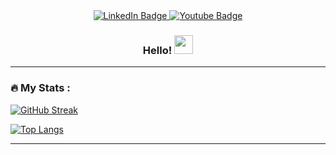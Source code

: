 <!---
SOurce : https://www.sitepoint.com/github-profile-readme/#:~:text=Adding%20GitHub%20Stats,-Here's%20an%20image&text=For%20heading%2C%20add%20the%20following,stats%20for%20the%20GitHub%20profile.
-->
<div id="header" align="center">
  <div id="badges">
    <a href="https://www.linkedin.com/in/mashiat-mustaq-58691415b/">
      <img src="https://img.shields.io/badge/LinkedIn-blue?style=for-the-badge&logo=linkedin&logoColor=white" alt="LinkedIn Badge"/>
    </a>
    <a href="https://www.youtube.com/@mashiatmustaq9395/about">
      <img src="https://img.shields.io/badge/YouTube-red?style=for-the-badge&logo=youtube&logoColor=white" alt="Youtube Badge"/>
    </a>
  </div>
  <img src="https://komarev.com/ghpvc/?username=Mashiatmm&style=flat-square&color=blue" alt=""/>

  <h3>
    Hello!
    <img src="https://media.giphy.com/media/hvRJCLFzcasrR4ia7z/giphy.gif" width="30px"/>
  </h3>
</div>

---

### :fire: My Stats :
[![GitHub Streak](http://github-readme-streak-stats.herokuapp.com?user=Mashiatmm&theme=dark&background=000000)](https://git.io/streak-stats)

[![Top Langs](https://github-readme-stats.vercel.app/api/top-langs/?username=Mashiatmm&layout=compact&theme=vision-friendly-dark)](https://github.com/anuraghazra/github-readme-stats)

---
